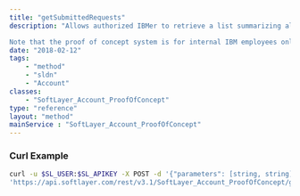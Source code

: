 ```yaml
---
title: "getSubmittedRequests"
description: "Allows authorized IBMer to retrieve a list summarizing all previously submitted proof of concept requests. 

Note that the proof of concept system is for internal IBM employees only and is not applicable to users outside the IBM organization. "
date: "2018-02-12"
tags:
    - "method"
    - "sldn"
    - "Account"
classes:
    - "SoftLayer_Account_ProofOfConcept"
type: "reference"
layout: "method"
mainService : "SoftLayer_Account_ProofOfConcept"
---
```


### Curl Example
```bash
curl -u $SL_USER:$SL_APIKEY -X POST -d '{"parameters": [string, string]}' \
'https://api.softlayer.com/rest/v3.1/SoftLayer_Account_ProofOfConcept/getSubmittedRequests'
```
